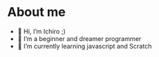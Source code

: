 # About me

- 👋 Hi, I’m Ichiro ;)
- 👀 I’m a beginner and dreamer programmer
- 🌱 I’m currently learning javascript and Scratch

<!---
Ichiro-P/Ichiro-P is a ✨ special ✨ repository because its `README.md` (this file) appears on your GitHub profile.
You can click the Preview link to take a look at your changes.
--->

